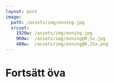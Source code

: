 ```yaml
---
layout: post
image:
  path: /assets/img/ovning.jpg
  srcset:
    1920w: /assets/img/ovning.jpg
    960w:  /assets/img/ovning@0,5x.jpg
    480w:  /assets/img/ovning@0,25x.png
---
```


# Fortsätt öva

